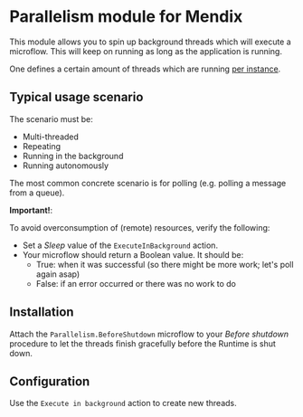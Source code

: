 # Parallelism module for Mendix

This module allows you to spin up background threads which will execute a microflow. This will keep on running as long as the application is running.

One defines a certain amount of threads which are running <u>per instance</u>. 

## Typical usage scenario

The scenario must be:

- Multi-threaded
- Repeating
- Running in the background
- Running autonomously

The most common concrete scenario is for polling (e.g. polling a message from a queue).

**Important!**:

To avoid overconsumption of (remote) resources, verify the following:

- Set a *Sleep* value of the `ExecuteInBackground` action.
- Your microflow should return a Boolean value. It should be:
  - True: when it was successful (so there might be more work; let's poll again asap)
  - False: if an error occurred or there was no work to do



## Installation

Attach the `Parallelism.BeforeShutdown` microflow to your *Before shutdown* procedure to let the threads finish gracefully before the Runtime is shut down.

## Configuration

Use the `Execute in background` action to create new threads.

